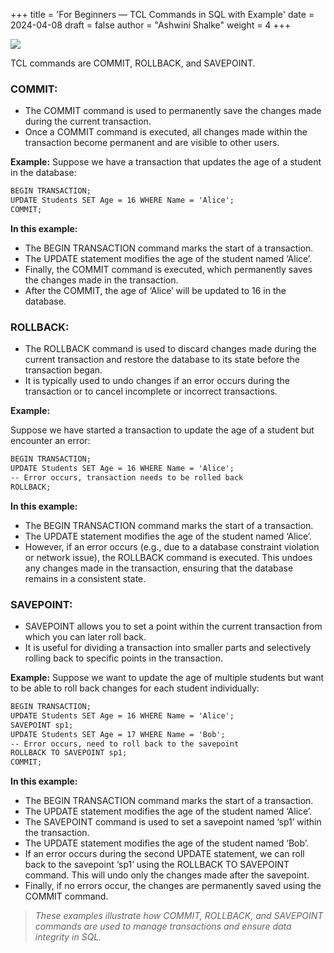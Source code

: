 +++
title = 'For Beginners — TCL Commands in SQL with Example'
date = 2024-04-08
draft = false
author = "Ashwini Shalke"
weight = 4
+++


![](https://cdn-images-1.medium.com/max/1600/1*avRCwOaJClWVvRGqnO11QA.jpeg)

TCL commands are COMMIT, ROLLBACK, and SAVEPOINT.

### COMMIT:

*   The COMMIT command is used to permanently save the changes made during the current transaction.
*   Once a COMMIT command is executed, all changes made within the transaction become permanent and are visible to other users.

**Example:**
Suppose we have a transaction that updates the age of a student in the database:

```html
BEGIN TRANSACTION; 
UPDATE Students SET Age = 16 WHERE Name = 'Alice'; 
COMMIT;
```

**In this example:**

*   The BEGIN TRANSACTION command marks the start of a transaction.
*   The UPDATE statement modifies the age of the student named ‘Alice’.
*   Finally, the COMMIT command is executed, which permanently saves the changes made in the transaction.
*   After the COMMIT, the age of ‘Alice’ will be updated to 16 in the database.

### ROLLBACK:

*   The ROLLBACK command is used to discard changes made during the current transaction and restore the database to its state before the transaction began.
*   It is typically used to undo changes if an error occurs during the transaction or to cancel incomplete or incorrect transactions.

**Example:**

Suppose we have started a transaction to update the age of a student but encounter an error:

```html
BEGIN TRANSACTION; 
UPDATE Students SET Age = 16 WHERE Name = 'Alice'; 
-- Error occurs, transaction needs to be rolled back 
ROLLBACK;
```

**In this example:**

*   The BEGIN TRANSACTION command marks the start of a transaction.
*   The UPDATE statement modifies the age of the student named ‘Alice’.
*   However, if an error occurs (e.g., due to a database constraint violation or network issue), the ROLLBACK command is executed. This undoes any changes made in the transaction, ensuring that the database remains in a consistent state.

### SAVEPOINT:

*   SAVEPOINT allows you to set a point within the current transaction from which you can later roll back.
*   It is useful for dividing a transaction into smaller parts and selectively rolling back to specific points in the transaction.

**Example:**
Suppose we want to update the age of multiple students but want to be able to roll back changes for each student individually:

```html
BEGIN TRANSACTION; 
UPDATE Students SET Age = 16 WHERE Name = 'Alice';
SAVEPOINT sp1; 
UPDATE Students SET Age = 17 WHERE Name = 'Bob'; 
-- Error occurs, need to roll back to the savepoint 
ROLLBACK TO SAVEPOINT sp1; 
COMMIT;
```

**In this example:**

*   The BEGIN TRANSACTION command marks the start of a transaction.
*   The UPDATE statement modifies the age of the student named ‘Alice’.
*   The SAVEPOINT command is used to set a savepoint named ‘sp1’ within the transaction.
*   The UPDATE statement modifies the age of the student named ‘Bob’.
*   If an error occurs during the second UPDATE statement, we can roll back to the savepoint ‘sp1’ using the ROLLBACK TO SAVEPOINT command. This will undo only the changes made after the savepoint.
*   Finally, if no errors occur, the changes are permanently saved using the COMMIT command.

> _These examples illustrate how COMMIT, ROLLBACK, and SAVEPOINT commands are used to manage transactions and ensure data integrity in SQL._
